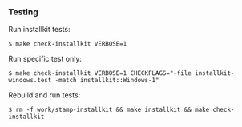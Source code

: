 ### Testing ####

Run installkit tests:
```
$ make check-installkit VERBOSE=1
```

Run specific test only:
```
$ make check-installkit VERBOSE=1 CHECKFLAGS="-file installkit-windows.test -match installkit::Windows-1"
```

Rebuild and run tests:
```
$ rm -f work/stamp-installkit && make installkit && make check-installkit
```
